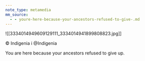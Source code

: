 ```yaml
---
note_type: metamedia
mm_source:
  - - youre-here-because-your-ancestors-refused-to-give-.md
---
```


![[3334014949609129111_3334014941899808823.jpg]]

© Indigenia
i @Indigenia

You are here because your
ancestors refused to give up.

